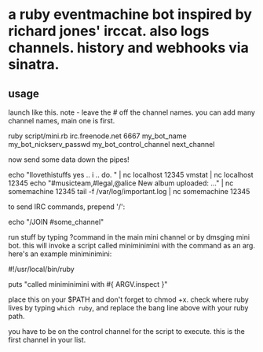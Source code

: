 # a ruby eventmachine bot inspired by richard jones' irccat. also logs channels. history and webhooks via sinatra. 

## usage

launch like this. note - leave the # off the channel names. you can add many channel names, main one is first. 

  ruby script/mini.rb irc.freenode.net 6667 my_bot_name my_bot_nickserv_passwd my_bot_control_channel next_channel
  
now send some data down the pipes!

  echo "Ilovethistuffs yes .. i .. do. " | nc localhost 12345
  vmstat | nc localhost 12345
  echo "#musicteam,#legal,@alice New album uploaded: ..." | nc somemachine 12345
  tail -f /var/log/important.log | nc somemachine 12345
  
to send IRC commands, prepend '/':

  echo "/JOIN #some_channel"
  
run stuff by typing ?command in the main mini channel or by dmsging mini bot. this will invoke a script called miniminimini with the command as an arg. here's an example miniminimini:

  #!/usr/local/bin/ruby

  puts "called miniminimini with #{ ARGV.inspect }"

place this on your $PATH and don't forget to chmod +x. check where ruby lives by typing `which ruby`, and replace the bang line above with your ruby path. 

you have to be on the control channel for the script to execute. this is the first channel in your list. 